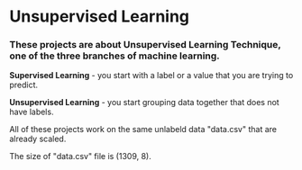 # Unsupervised Learning

### These projects are about Unsupervised Learning Technique, one of the three branches of machine learning.

**Supervised Learning** - you start with a label or a value that you are trying to predict.

**Unsupervised Learning** - you start grouping data together that does not have labels.

All of these projects work on the same unlabeld data "data.csv" that are already scaled.

The size of "data.csv" file is (1309, 8).


